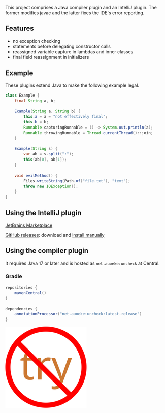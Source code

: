 This project comprises a Java compiler plugin and an IntelliJ plugin.
The former modifies javac and the latter fixes the IDE's error reporting.

## Features
- no exception checking
- statements before delegating constructor calls
- reassigned variable capture in lambdas and inner classes
- final field reassignment in initializers

## Example
These plugins extend Java to make the following example legal.
```java
class Example {
    final String a, b;

    Example(String a, String b) {
        this.a = a = "not effectively final";
        this.b = b;
        Runnable capturingRunnable = () -> System.out.println(a);
        Runnable throwingRunnable = Thread.currentThread()::join;
    }

    Example(String s) {
        var ab = s.split(":");
        this(ab[0], ab[1]);
    }

    void evilMethod() {
        Files.writeString(Path.of("file.txt"), "text");
        throw new IOException();
    }
}
```

## Using the IntelliJ plugin
[JetBrains Marketplace](https://plugins.jetbrains.com/plugin/18575-uncheck)

[GitHub releases](https://github.com/auoeke/uncheck/releases): download and [install manually](https://www.jetbrains.com/help/idea/managing-plugins.html#install_plugin_from_disk)

## Using the compiler plugin
It requires Java 17 or later and is hosted as `net.auoeke:uncheck` at Central.

### Gradle
```groovy
repositories {
    mavenCentral()
}

dependencies {
    annotationProcessor("net.auoeke:uncheck:latest.release")
}
```

<img width="256" src="intellij/resources/META-INF/pluginIcon.svg">
